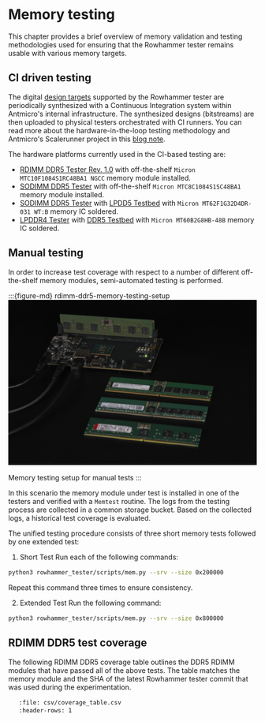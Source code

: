 # Memory testing

This chapter provides a brief overview of memory validation and testing methodologies used for ensuring that the Rowhammer tester remains usable with various memory targets.

## CI driven testing

The digital [design targets](building_rowhammer) supported by the Rowhammer tester are periodically synthesized with a Continuous Integration system within Antmicro's internal infrastructure.
The synthesized designs (bitstreams) are then uploaded to physical testers orchestrated with CI runners.
You can read more about the hardware-in-the-loop testing methodology and Antmicro's Scalerunner project in this [blog note](https://antmicro.com/blog/2022/08/scalerunner-open-source-compute-cluster/).

The hardware platforms currently used in the CI-based testing are:

* [RDIMM DDR5 Tester Rev. 1.0](rdimm_ddr5_tester.md) with off-the-shelf `Micron MTC10F1084S1RC48BA1 NGCC` memory module installed.
* [SODIMM DDR5 Tester](so_dimm_ddr5_tester.md) with off-the-shelf `Micron MTC8C1084S1SC48BA1` memory module installed.
* [SODIMM DDR5 Tester](so_dimm_ddr5_tester.md) with [LPDD5 Testbed](lpddr5_test_bed.md) with `Micron MT62F1G32D4DR-031 WT:B` memory IC soldered.
* [LPDDR4 Tester](lpddr4_test_board.md) with [DDR5 Testbed](ddr5_test_bed.md) with `Micron MT60B2G8HB-48B` memory IC soldered.

## Manual testing

In order to increase test coverage with respect to a number of different off-the-shelf memory modules, semi-automated testing is performed.

:::{figure-md} rdimm-ddr5-memory-testing-setup
![](images/rdimm-ddr5-memory-testing-setup.png)

Memory testing setup for manual tests
:::

In this scenario the memory module under test is installed in one of the testers and verified with a `Memtest` routine.
The logs from the testing process are collected in a common storage bucket.
Based on the collected logs, a historical test coverage is evaluated.

The unified testing procedure consists of three short memory tests followed by one extended test:

1. Short Test
Run each of the following commands:
```bash
python3 rowhammer_tester/scripts/mem.py --srv --size 0x200000
```
Repeat this command three times to ensure consistency.

2. Extended Test
Run the following command:
```bash
python3 rowhammer_tester/scripts/mem.py --srv --size 0x800000
```

## RDIMM DDR5 test coverage

The following RDIMM DDR5 coverage table outlines the DDR5 RDIMM modules that have passed all of the above tests.
The table matches the memory module and the SHA of the latest Rowhammer tester commit that was used during the experimentation.

```{csv-table} Nazwa Tabeli
   :file: csv/coverage_table.csv
   :header-rows: 1
```
